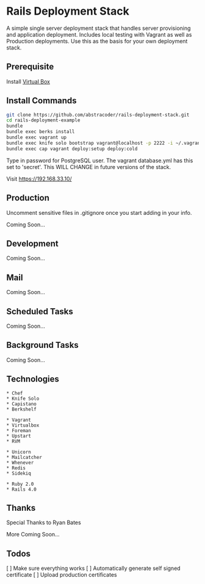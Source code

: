 # Rails Deployment Stack

A simple single server deployment stack that handles server provisioning and application deployment. Includes local testing with Vagrant as well as Production deployments. Use this as the basis for your own deployment stack.

## Prerequisite

Install [Virtual Box](https://www.virtualbox.org)

## Install Commands

```bash
git clone https://github.com/abstracoder/rails-deployment-stack.git
cd rails-deployment-example
bundle
bundle exec berks install
bundle exec vagrant up
bundle exec knife solo bootstrap vagrant@localhost -p 2222 -i ~/.vagrant.d/insecure_private_key node.json 
bundle exec cap vagrant deploy:setup deploy:cold
```

Type in password for PostgreSQL user. The vagrant database.yml has this set to 'secret'. This WILL CHANGE in future versions of the stack.

Visit https://192.168.33.10/

## Production

Uncomment sensitive files in .gitignore once you start adding in your info.

Coming Soon...

## Development

Coming Soon...

## Mail

Coming Soon...

## Scheduled Tasks

Coming Soon...

## Background Tasks

Coming Soon...

## Technologies

```
* Chef
* Knife Solo
* Capistano
* Berkshelf

* Vagrant
* Virtualbox
* Foreman
* Upstart
* RVM

* Unicorn
* Mailcatcher
* Whenever
* Redis
* Sidekiq

* Ruby 2.0
* Rails 4.0
```

## Thanks

Special Thanks to Ryan Bates

More Coming Soon...

## Todos
[ ] Make sure everything works
[ ] Automatically generate self signed certificate
[ ] Upload production certificates
